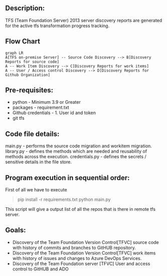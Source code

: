 ## Description:
TFS (Team Foundation Server) 2013 server discovery reports are generated for the active tfs transformation progress tracking.

## Flow Chart

```mermaid
graph LR
A[TFS on-premise Server] -- Source Code Discovery --> B[Discovery Reports for source code]
A -- Work Item Discovery --> C[Discovery Reports for work items]
A -- User / Access control Discovery --> D[Discovery Reports for Github Organization]
```

## Pre-requisites:
- python - Minimum 3.9 or Greater
- packages - requirement.txt
- Github credentials - 1. User id and token
- git tfs 

## Code file details:
main.py - performs the source code migration and workitem migration.
library.py - defines the methods which are needed and reusability of methods across the execution.
credentials.py - defines the secrets / sensitive details in the file store.

## Program execution in sequential order: 
First of all we have to execute 

> pip install -r requirements.txt
> python main.py

This script will give a output list of all the repos that is there in remote tfs server.

## Goals:
- Discovery of the Team Foundation Version Control[TFVC] source code with history of commits and branches to GitHUB repository.
- Discovery of the Team Foundation Version Control[TFVC] work items with history of issues and changes to Azure DevOps Services.
- Discovery of the Team Foundation server [TFVC] User and access control to GitHUB and ADO